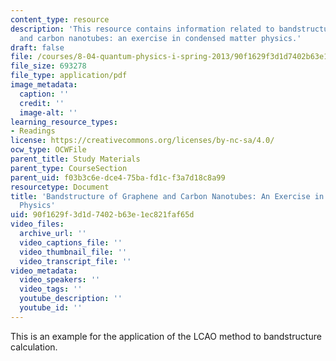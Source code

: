 ```yaml
---
content_type: resource
description: 'This resource contains information related to bandstructure of graphene
  and carbon nanotubes: an exercise in condensed matter physics.'
draft: false
file: /courses/8-04-quantum-physics-i-spring-2013/90f1629f3d1d7402b63e1ec821faf65d_MIT8_04S13_BandGrapheneCNT.pdf
file_size: 693278
file_type: application/pdf
image_metadata:
  caption: ''
  credit: ''
  image-alt: ''
learning_resource_types:
- Readings
license: https://creativecommons.org/licenses/by-nc-sa/4.0/
ocw_type: OCWFile
parent_title: Study Materials
parent_type: CourseSection
parent_uid: f03b3c6e-dce4-75ba-fd1c-f3a7d18c8a99
resourcetype: Document
title: 'Bandstructure of Graphene and Carbon Nanotubes: An Exercise in Condensed Matter
  Physics'
uid: 90f1629f-3d1d-7402-b63e-1ec821faf65d
video_files:
  archive_url: ''
  video_captions_file: ''
  video_thumbnail_file: ''
  video_transcript_file: ''
video_metadata:
  video_speakers: ''
  video_tags: ''
  youtube_description: ''
  youtube_id: ''
---
```

This is an example for the application of the LCAO method to bandstructure calculation.